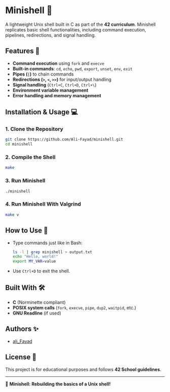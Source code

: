 # Minishell 🐚

A lightweight Unix shell built in C as part of the **42 curriculum**. Minishell replicates basic shell functionalities, including command execution, pipelines, redirections, and signal handling.

## Features 🚀

- **Command execution** using `fork` and `execve`
- **Built-in commands**: `cd`, `echo`, `pwd`, `export`, `unset`, `env`, `exit`
- **Pipes (****`|`****)** to chain commands
- **Redirections (****`>`****, ****`<`****, ****`>>`****)** for input/output handling
- **Signal handling** (`Ctrl+C`, `Ctrl+D`, `Ctrl+\`)
- **Environment variable management**
- **Error handling and memory management**

## Installation & Usage 💻

### **1. Clone the Repository**

```bash
git clone https://github.com/Ali-Fayad/minishell.git
cd minishell
```

### **2. Compile the Shell**

```bash
make
```

### **3. Run Minishell**

```bash
./minishell
```

### **4. Run Minishell With Valgrind**
```bash
make v
```

## How to Use 📌

- Type commands just like in Bash:
  ```sh
  ls -l | grep minishell > output.txt
  echo "Hello, world!"
  export MY_VAR=value
  ```
- Use `Ctrl+D` to exit the shell.

## Built With 🛠️

- **C** (Norminette compliant)
- **POSIX system calls** (`fork`, `execve`, `pipe`, `dup2`, `waitpid`, etc.)
- **GNU Readline** (if used)

## Authors ✨

- [ali_Fayad](https://github.com/Ali-Fayad)

## License 📜

This project is for educational purposes and follows **42 School guidelines**.

---

🚀 **Minishell: Rebuilding the basics of a Unix shell!**


